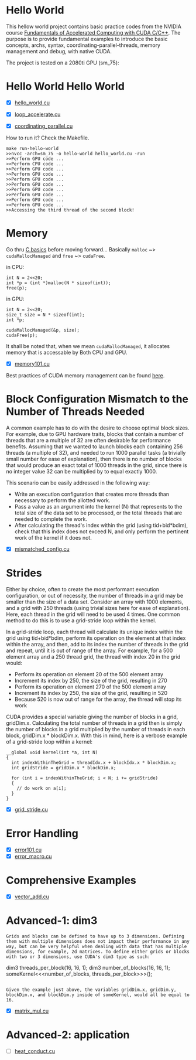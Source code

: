 # Hello World

This hellow world project contains basic practice codes from the NVIDIA course [Fundamentals of Accelerated Computing with CUDA C/C++](https://courses.nvidia.com/courses/course-v1:DLI+C-AC-01+V1/about). The purpose is to provide fundamental examples to introduce the basic concepts, archs, syntax, coordinating-parallel-threads, memory management and debug, with native CUDA.

The project is tested on a 2080ti GPU (sm_75):


# Hello World Hello World

- [X] [hello_world.cu](hello_world.cu)
- [X] [loop_accelerate.cu](loop_accelerate.cu)
- [X] [coordinating_parallel.cu](coordinating_parallel.cu)


How to run it? Check the Makefile.

```
make run-hello-world
>>nvcc -arch=sm_75 -o hello-world hello_world.cu -run
>>Perform GPU code ...
>>Perform CPU code ...
>>Perform GPU code ...
>>Perform GPU code ...
>>Perform GPU code ...
>>Perform GPU code ...
>>Perform GPU code ...
>>Perform GPU code ...
>>Perform GPU code ...
>>Perform GPU code ...
>>Accessing the third thread of the second block!
```

# Memory

Go thru [C basics](https://www.learn-c.org/)  before moving forward...
Basically `malloc` ~> `cudaMallocManaged` and `free` ~> `cudaFree`.

in CPU:

```
int N = 2<<20;
int *p = (int *)malloc(N * sizeof(int));
free(p);
```

in GPU:

```
int N = 2<<20;
size_t size = N * sizeof(int);
int *p;

cudaMallocManaged(&p, size);
cudaFree(p);
```

It shall be noted that, when we mean `cudaMallocManaged`, it allocates memory that is accessable by Both CPU and GPU.

- [X] [memory101.cu](memory101.cu)

Best practices of CUDA memory management can be found [here](https://docs.nvidia.com/cuda/cuda-c-best-practices-guide/index.html#memory-optimizations).

# Block Configuration Mismatch to the Number of Threads Needed

A common example has to do with the desire to choose optimal block sizes. For example, due to GPU hardware traits, blocks that contain a number of threads that are a multiple of 32 are often desirable for performance benefits. Assuming that we wanted to launch blocks each containing 256 threads (a multiple of 32), and needed to run 1000 parallel tasks (a trivially small number for ease of explanation), then there is no number of blocks that would produce an exact total of 1000 threads in the grid, since there is no integer value 32 can be multiplied by to equal exactly 1000.

This scenario can be easily addressed in the following way:

- Write an execution configuration that creates more threads than necessary to perform the allotted work.
- Pass a value as an argument into the kernel (N) that represents to the total size of the data set to be processed, or the total threads that are needed to complete the work.
- After calculating the thread's index within the grid (using tid+bid*bdim), check that this index does not exceed N, and only perform the pertinent work of the kernel if it does not.


- [X] [mismatched_config.cu](mismatched_config.cu)


# Strides

Either by choice, often to create the most performant execution configuration, or out of necessity, the number of threads in a grid may be smaller than the size of a data set. Consider an array with 1000 elements, and a grid with 250 threads (using trivial sizes here for ease of explanation). Here, each thread in the grid will need to be used 4 times. One common method to do this is to use a grid-stride loop within the kernel.

In a grid-stride loop, each thread will calculate its unique index within the grid using tid+bid*bdim, perform its operation on the element at that index within the array, and then, add to its index the number of threads in the grid and repeat, until it is out of range of the array. For example, for a 500 element array and a 250 thread grid, the thread with index 20 in the grid would:

- Perform its operation on element 20 of the 500 element array
- Increment its index by 250, the size of the grid, resulting in 270
- Perform its operation on element 270 of the 500 element array
- Increment its index by 250, the size of the grid, resulting in 520
- Because 520 is now out of range for the array, the thread will stop its work

CUDA provides a special variable giving the number of blocks in a grid, gridDim.x. Calculating the total number of threads in a grid then is simply the number of blocks in a grid multiplied by the number of threads in each block, gridDim.x * blockDim.x. With this in mind, here is a verbose example of a grid-stride loop within a kernel:

```
__global void kernel(int *a, int N)
{
  int indexWithinTheGrid = threadIdx.x + blockIdx.x * blockDim.x;
  int gridStride = gridDim.x * blockDim.x;

  for (int i = indexWithinTheGrid; i < N; i += gridStride)
  {
    // do work on a[i];
  }
}
```

- [X] [grid_stride.cu](grid_stride.cu)

# Error Handling

- [X] [error101.cu](error101.cu)
- [X] [error_macro.cu](error_macro.cu)

# Comprehensive Examples

- [X] [vector_add.cu](vector_add.cu)

# Advanced-1: dim3

```
Grids and blocks can be defined to have up to 3 dimensions. Defining them with multiple dimensions does not impact their performance in any way, but can be very helpful when dealing with data that has multiple dimensions, for example, 2d matrices. To define either grids or blocks with two or 3 dimensions, use CUDA's dim3 type as such:

```
dim3 threads_per_block(16, 16, 1);
dim3 number_of_blocks(16, 16, 1);
someKernel<<<number_of_blocks, threads_per_block>>>();
```

Given the example just above, the variables gridDim.x, gridDim.y, blockDim.x, and blockDim.y inside of someKernel, would all be equal to 16.
```

- [X] [matrix_mul.cu](matrix_mul.cu)

# Advanced-2: application

- [ ] [heat_conduct.cu](heat_conduct.cu)



